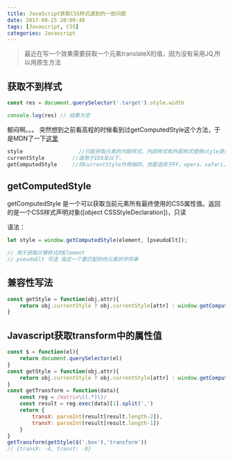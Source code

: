 ```yaml
---
title: JavaScript获取CSS样式遇到的一些问题
date: 2017-09-25 20:09:48
tags: [Javascript, CSS]
categories: Javascript
---
```


> 最近在写一个效果需要获取一个元素translateX的值，因为没有采用JQ,所以用原生方法


## 获取不到样式
```js
const res = document.querySelector('.target').style.width

console.log(res) // 结果为空
```
郁闷啊。。。
突然想到之前看高程的时候看到过getComputedStyle这个方法，于是MDN了一下[这里](https://developer.mozilla.org/zh-CN/docs/Web/API/Window/getComputedStyle)

```js
style                  //只能获取元素的内联样式，内部样式和外部样式使用style是获取不到的。
currentStyle         //适用于IE8及以下。
getComputedStyle     //同currentStyle作用相同，但是适用于FF、opera、safari、chrome IE9+。
```
## getComputedStyle
getComputedStyle 是一个可以获取当前元素所有最终使用的CSS属性值。返回的是一个CSS样式声明对象([object CSSStyleDeclaration])，只读

语法：
```js
let style = window.getComputedStyle(element, [pseudoElt]);

// 用于获取计算样式的Element
// pseudoElt 可选 指定一个要匹配的伪元素的字符串
```

## 兼容性写法
```js
const getStyle = function(obj,attr){
    return obj.currentStyle ? obj.currentStyle[attr] : window.getComputedStyle($(obj))[attr]
}
```
## Javascript获取transform中的属性值
```js
const $ = function(el){
    return document.querySelector(el)
}
const getStyle = function(obj,attr){
    return obj.currentStyle ? obj.currentStyle[attr] : window.getComputedStyle(obj)[attr]
}
const getTransform = function(data){
    const reg = /matrix\((.*)\)/
    const result = reg.exec(data)[1].split(',')
    return {
        transX: parseInt(result[result.length-2]),
        transY: parseInt(result[result.length-1])
    }
}
getTransform(getStyle($('.box'),'transform'))
// {transX: -4, transY: -8}
```
